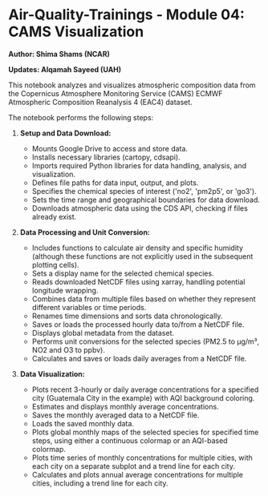 # Air-Quality-Trainings - Module 04: CAMS Visualization

**Author: Shima Shams (NCAR)**

**Updates: Alqamah Sayeed (UAH)**

This notebook analyzes and visualizes atmospheric composition data from the Copernicus Atmosphere Monitoring Service (CAMS) ECMWF Atmospheric Composition Reanalysis 4 (EAC4) dataset.

The notebook performs the following steps:

1.  **Setup and Data Download:**
    *   Mounts Google Drive to access and store data.
    *   Installs necessary libraries (cartopy, cdsapi).
    *   Imports required Python libraries for data handling, analysis, and visualization.
    *   Defines file paths for data input, output, and plots.
    *   Specifies the chemical species of interest ('no2', 'pm2p5', or 'go3').
    *   Sets the time range and geographical boundaries for data download.
    *   Downloads atmospheric data using the CDS API, checking if files already exist.

2.  **Data Processing and Unit Conversion:**
    *   Includes functions to calculate air density and specific humidity (although these functions are not explicitly used in the subsequent plotting cells).
    *   Sets a display name for the selected chemical species.
    *   Reads downloaded NetCDF files using xarray, handling potential longitude wrapping.
    *   Combines data from multiple files based on whether they represent different variables or time periods.
    *   Renames time dimensions and sorts data chronologically.
    *   Saves or loads the processed hourly data to/from a NetCDF file.
    *   Displays global metadata from the dataset.
    *   Performs unit conversions for the selected species (PM2.5 to µg/m³, NO2 and O3 to ppbv).
    *   Calculates and saves or loads daily averages from a NetCDF file.

3.  **Data Visualization:**
    *   Plots recent 3-hourly or daily average concentrations for a specified city (Guatemala City in the example) with AQI background coloring.
    *   Estimates and displays monthly average concentrations.
    *   Saves the monthly averaged data to a NetCDF file.
    *   Loads the saved monthly data.
    *   Plots global monthly maps of the selected species for specified time steps, using either a continuous colormap or an AQI-based colormap.
    *   Plots time series of monthly concentrations for multiple cities, with each city on a separate subplot and a trend line for each city.
    *   Calculates and plots annual average concentrations for multiple cities, including a trend line for each city.
